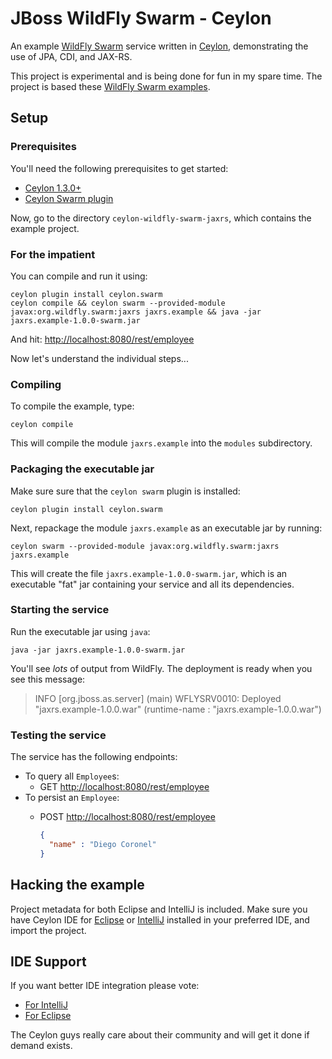 # JBoss WildFly Swarm - Ceylon

An example [WildFly Swarm][] service written in [Ceylon][], 
demonstrating the use of JPA, CDI, and JAX-RS.

This project is experimental and is being done for fun in my 
spare time. The project is based these [WildFly Swarm examples][].

[Ceylon]: https://ceylon-lang.org
[WildFly Swarm]: http://wildfly-swarm.io/
[WildFly Swarm examples]: https://github.com/wildfly-swarm/wildfly-swarm-examples/tree/master/jpa-jaxrs-cdi

## Setup

### Prerequisites

You'll need the following prerequisites to get started:

- [Ceylon 1.3.0+](https://ceylon-lang.org/download)
- [Ceylon Swarm plugin](https://github.com/ceylon/ceylon.swarm)

Now, go to the directory `ceylon-wildfly-swarm-jaxrs`, which
contains the example project.

### For the impatient

You can compile and run it using:
    
    ceylon plugin install ceylon.swarm
    ceylon compile && ceylon swarm --provided-module javax:org.wildfly.swarm:jaxrs jaxrs.example && java -jar jaxrs.example-1.0.0-swarm.jar

And hit: <http://localhost:8080/rest/employee>

Now let's understand the individual steps...

### Compiling

To compile the example, type:

    ceylon compile

This will compile the module `jaxrs.example` into the `modules` 
subdirectory.

### Packaging the executable jar

Make sure sure that the `ceylon swarm` plugin is installed: 
   
    ceylon plugin install ceylon.swarm
   
Next, repackage the module `jaxrs.example` as an executable jar 
by running:
   
    ceylon swarm --provided-module javax:org.wildfly.swarm:jaxrs jaxrs.example

This will create the file `jaxrs.example-1.0.0-swarm.jar`, which 
is an executable "fat" jar containing your service and all its 
dependencies.

### Starting the service

Run the executable jar using `java`:
   
    java -jar jaxrs.example-1.0.0-swarm.jar

You'll see *lots* of output from WildFly. The deployment is ready
when you see this message:

> INFO  [org.jboss.as.server] (main) WFLYSRV0010: Deployed "jaxrs.example-1.0.0.war" (runtime-name : "jaxrs.example-1.0.0.war")

### Testing the service

The service has the following endpoints:

- To query all `Employee`s:
  - GET <http://localhost:8080/rest/employee>
- To persist an `Employee`:
  - POST <http://localhost:8080/rest/employee>
  
    ```json
    {
      "name" : "Diego Coronel"
    }
    ```

## Hacking the example

Project metadata for both Eclipse and IntelliJ is included. Make 
sure you have Ceylon IDE for [Eclipse][] or [IntelliJ][] installed 
in your preferred IDE, and import the project.

[Eclipse]: https://ceylon-lang.org/documentation/1.3/ide/eclipse/
[IntelliJ]: https://ceylon-lang.org/documentation/1.3/ide/intellij/

## IDE Support

If you want better IDE integration please vote:

- [For IntelliJ](https://github.com/ceylon/ceylon-ide-intellij/issues/513)
- [For Eclipse](https://github.com/ceylon/ceylon-ide-eclipse/issues/1835)

The Ceylon guys really care about their community and will get it done 
if demand exists.
